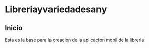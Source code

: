 # Libreriayvariedadesany
## Inicio
Esta es la base para la creacion de la aplicacion mobil de la libreria
